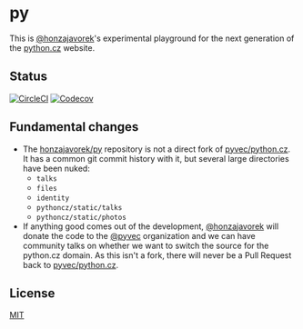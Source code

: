 # py

This is [@honzajavorek](https://github.com/honzajavorek/)'s experimental playground for the next generation of the [python.cz](https://github.com/pyvec/python.cz/) website.

## Status

[![CircleCI](https://circleci.com/gh/honzajavorek/py/tree/master.svg?style=svg)](https://circleci.com/gh/honzajavorek/py/tree/master) [![Codecov](https://codecov.io/gh/honzajavorek/py/branch/master/graph/badge.svg)](https://codecov.io/gh/honzajavorek/py)

## Fundamental changes

- The [honzajavorek/py](https://github.com/honzajavorek/py) repository is not a direct fork of [pyvec/python.cz](https://github.com/pyvec/python.cz/). It has a common git commit history with it, but several large directories have been nuked:
    - `talks`
    - `files`
    - `identity`
    - `pythoncz/static/talks`
    - `pythoncz/static/photos`
- If anything good comes out of the development, [@honzajavorek](https://github.com/honzajavorek/) will donate the code to the [@pyvec](https://github.com/pyvec/) organization and we can have community talks on whether we want to switch the source for the python.cz domain. As this isn't a fork, there will never be a Pull Request back to [pyvec/python.cz](https://github.com/pyvec/python.cz/).

## License

[MIT](LICENSE)
